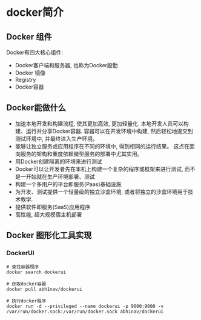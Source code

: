 # docker简介

## Docker 组件
Docker有四大核心组件:
- Docker客户端和服务器, 也称为Docker殷勤
- Docker 镜像
- Registry
- Docker容器

## Docker能做什么
- 加速本地开发和构建流程, 使其更加高效, 更加轻量化. 本地开发人员可以构建、运行并分享Docker容器. 容器可以在开发环境中构建, 然后轻松地提交到测试环境中, 并最终进入生产环境。
- 能够让独立服务或应用程序在不同的环境中, 得到相同的运行结果。 这点在面向服务的架构和重度依赖微型服务的部署中尤其实用。
- 用Docker创建隔离的环境来进行测试
- Docker可以让开发者先在本机上构建一个复杂的程序或框架来进行测试, 而不是一开始就在生产环境部署、测试
- 构建一个多用户的平台即服务(Paas)基础设施
- 为开发、测试提供一个轻量级的独立沙盒环境, 或者将独立的沙盒环境用于技术教学.
- 提供软件即服务(SaaS)应用程序
- 高性能, 超大规模宿主机部署


## Docker 图形化工具实现

### DockerUI
```SH
# 查找容器程序
docker search dockerui

# 获取docker容器
docker pull abh1nav/dockerui

# 执行docker程序
docker run -d --privileged --name dockerui -p 9000:9000 -v /var/run/docker.sock:/var/run/docker.sock abh1nav/dockerui
```
